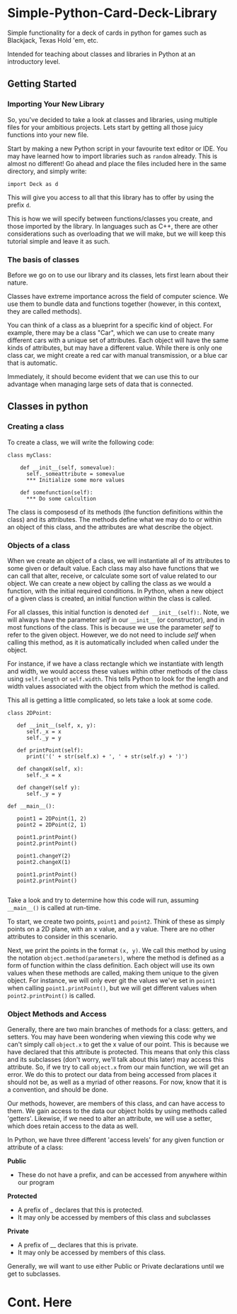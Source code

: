# Simple-Python-Card-Deck-Library
Simple functionality for a deck of cards in python for games such as Blackjack, Texas Hold 'em, etc.

Intended for teaching about classes and libraries in Python at an introductory level.

## Getting Started

### Importing Your New Library

So, you've decided to take a look at classes and libraries, using multiple files for your ambitious projects. Lets start by getting all those juicy functions into your new file.

Start by making a new Python script in your favourite text editor or IDE. You may have learned how to import libraries such as ```random``` already. This is almost no different! Go ahead and place the files included here in the same directory, and simply write:

```import Deck as d```

This will give you access to all that this library has to offer by using the prefix ```d```.

This is how we will specify between functions/classes you create, and those imported by the library. In languages such as C++, there are other considerations such as overloading that we will make, but we will keep this tutorial simple and leave it as such.

### The basis of classes

Before we go on to use our library and its classes, lets first learn about their nature.

Classes have extreme importance across the field of computer science. We use them to bundle data and functions together (however, in this context, they are called methods).

You can think of a class as a blueprint for a specific kind of object. For example, there may be a class "Car", which we can use to create many different cars with a unique set of attributes. Each object will have the same kinds of attributes, but may have a different value. While there is only one class car, we might create a red car with manual transmission, or a blue car that is automatic.

Immediately, it should become evident that we can use this to our advantage when managing large sets of data that is connected. 

## Classes in python

### Creating a class

To create a class, we will write the following code:

```
class myClass:

    def __init__(self, somevalue):
      self._someattribute = somevalue
      *** Initialize some more values

    def somefunction(self):
      *** Do some calcultion
```

The class is composesd of its methods (the function definitions within the class) and its attributes. The methods define what we may do to or within an object of this class, and the attributes are what describe the object.

### Objects of a class

When we create an object of a class, we will instantiate all of its attributes to some given or default value. Each class may also have functions that we can call that alter, receive, or calculate some sort of value related to our object. We can create a new object by calling the class as we would a function, with the initial required conditions. In Python, when a new object of a given class is created, an initial function within the class is called. 

For all classes, this initial function is denoted ```def __init__(self):```. Note, we will always have the parameter *self* in our ```__init__``` (or constructor), and in most functions of the class. This is because we use the parameter *self* to refer to the given object. However, we do not need to include *self* when calling this method, as it is automatically included when called under the object.

For instance, if we have a class rectangle which we instantiate with length and width, we would access these values within other methods of the class using ```self.length``` or ```self.width```. This tells Python to look for the length and width values associated with the object from which the method is called. 

This all is getting a little complicated, so lets take a look at some code.

```
class 2DPoint:
  
   def __init__(self, x, y):
      self._x = x
      self._y = y
      
   def printPoint(self):
      print('(' + str(self.x) + ', ' + str(self.y) + ')')
      
   def changeX(self, x):
      self._x = x
      
   def changeY(self y):
      self._y = y
 
def __main__():

   point1 = 2DPoint(1, 2)
   point2 = 2DPoint(2, 1)
   
   point1.printPoint()
   point2.printPoint()
   
   point1.changeY(2)
   point2.changeX(1)
   
   point1.printPoint()
   point2.printPoint()
   
```

Take a look and try to determine how this code will run, assuming ```__main__()``` is called at run-time.

To start, we create two points, ```point1``` and ```point2```. Think of these as simply points on a 2D plane, with an x value, and a y value. There are no other attributes to consider in this scenario.

Next, we print the points in the format ```(x, y)```. We call this method by using the notation ```object.method(parameters)```, where the method is defined as a form of function within the class definition.  Each object will use its own values when these methods are called, making them unique to the given object.  For instance, we will only ever git the values we've set in ```point1``` when calling ```point1.printPoint()```, but we will get different values when ```point2.printPoint()``` is called.

### Object Methods and Access

Generally, there are two main branches of methods for a class: getters, and setters. You may have been wondering when viewing this code why we can't simply call ```object.x``` to get the x value of our point. This is because we have declared that this attribute is protected. This means that only this class and its subclasses (don't worry, we'll talk about this later) may access this attribute. So, if we try to call ```object.x``` from our main function, we will get an error. We do this to protect our data from being accessed from places it should not be, as well as a myriad of other reasons. For now, know that it is a convention, and should be done.

Our methods, however, are members of this class, and can have access to them. We gain access to the data our object holds by using methods called 'getters'. Likewise, if we need to alter an attribute, we will use a setter, which does retain access to the data as well.

In Python, we have three different 'access levels' for any given function or attribute of a class:

__Public__
  - These do not have a prefix, and can be accessed from anywhere within our program

__Protected__
  - A prefix of _ declares that this is protected.
  - It may only be accessed by members of this class and subclasses

__Private__
  - A prefix of __ declares that this is private.
  - It may only be accessed by members of this class.

Generally, we will want to use either Public or Private declarations until we get to subclasses.

# Cont. Here
